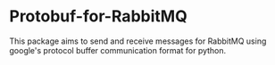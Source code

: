 # Protobuf-for-RabbitMQ
This package aims to send and receive messages for RabbitMQ using google's protocol buffer communication format for python.
